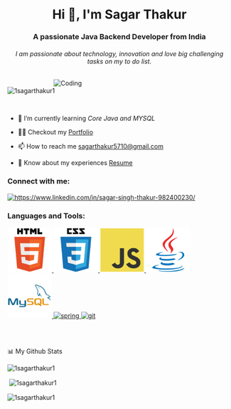 <h1 align="center">Hi 👋, I'm Sagar Thakur</h1>
<h3 align="center">A passionate Java Backend Developer from India</h3>
<h6 align="center">I am passionate about technology, innovation and love big challenging tasks on my to do list.</h6>
    <img
      align="right"
      src="https://webbuildinfotech.com/wp-content/uploads/2022/07/Professional_full_stack_web_development_service_in_Bangladesh-_Full_stack_web_developer.gif"
      alt="Coding"
      width="400"
      hight="370"
    />

<p align="left"> <img src="https://komarev.com/ghpvc/?username=sahtejkumar&label=Profile%20views&color=0e75b6&style=flat" alt="1sagarthakur1" /> </p>

<p align="left"> <a href="https://twitter.com/" target="blank"><img src="https://img.shields.io/twitter/follow/?logo=twitter&style=for-the-badge" alt="" /></a> </p>

- 🌱 I’m currently learning *Core Java and MYSQL*

- 👨‍💻 Checkout my <a href="https://1sagarthakur1.github.io">Portfolio</a>

- 📫 How to reach me sagarthakur5710@gmail.com

- 📄 Know about my experiences [Resume](https://drive.google.com/file/d/1ghsMfczIBtfTwmFSS-Pg2bUhxhqphpe6/view?usp=sharing)

<h3 align="left">Connect with me:</h3>
<p align="left">
<a href="https://www.linkedin.com/in/sagar-singh-thakur-982400230/" target="blank"><img align="center" src="https://raw.githubusercontent.com/rahuldkjain/github-profile-readme-generator/master/src/images/icons/Social/linked-in-alt.svg" alt="https://www.linkedin.com/in/sagar-singh-thakur-982400230/" height="30" width="40" /></a>
</p>

<h3 align="left">Languages and Tools:</h3>
<p align="left"> 

<a href="https://www.w3.org/html/" target="_blank" rel="noreferrer"> <img src="https://raw.githubusercontent.com/devicons/devicon/master/icons/html5/html5-original-wordmark.svg" alt="html5" width="100" height="100"/> </a>
<a href="https://www.w3schools.com/css/" target="_blank" rel="noreferrer"> <img src="https://raw.githubusercontent.com/devicons/devicon/master/icons/css3/css3-original-wordmark.svg" alt="css3" width="100" height="100"/> </a> 
<a href="https://developer.mozilla.org/en-US/docs/Web/JavaScript" target="_blank" rel="noreferrer"> <img src="https://raw.githubusercontent.com/devicons/devicon/master/icons/javascript/javascript-original.svg" alt="javascript" width="100" height="100"/> </a> 
<a href="https://www.java.com" target="_blank" rel="noreferrer"> <img src="https://raw.githubusercontent.com/devicons/devicon/master/icons/java/java-original.svg" alt="java" width="100" height="100"/> </a>
<a href="https://www.mysql.com/" target="_blank" rel="noreferrer"> <img src="https://raw.githubusercontent.com/devicons/devicon/master/icons/mysql/mysql-original-wordmark.svg" alt="mysql" width="100" height="100"/> </a>
<a href="https://spring.io/" target="_blank" rel="noreferrer"> <img src="https://www.vectorlogo.zone/logos/springio/springio-icon.svg" alt="spring" width="100" height="100"/> </a> <a href="https://git-scm.com/" target="_blank" rel="noreferrer"> <img src="https://www.vectorlogo.zone/logos/git-scm/git-scm-icon.svg" alt="git" width="100" height="100"/> </a> 

<br>
<br>
    
📊 My Github Stats
<p><img align="center" width="500" src="https://github-readme-stats.vercel.app/api/top-langs?username=1sagarthakur1&show_icons=true&locale=en&layout=compact" alt="1sagarthakur1" /></p>

<p>&nbsp;<img align="center" width="500" src="https://github-readme-stats.vercel.app/api?username=1sagarthakur1&show_icons=true&locale=en" alt="1sagarthakur1" /></p>

<p><img align="center" width="500" src="https://github-readme-streak-stats.herokuapp.com/?user=1sagarthakur1&" alt="1sagarthakur1" /></p>